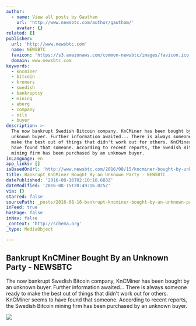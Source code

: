 ```yaml
---
author:
  - name: View all posts by Gautham
    url: 'http://www.newsbtc.com/author/gautham/'
    avatar: {}
related: []
publisher:
  url: 'http://www.newsbtc.com'
  name: NEWSBTC
  favicon: 'https://s3.amazonaws.com/common-newsbtc/images/favicon.ico'
  domain: www.newsbtc.com
keywords:
  - kncminer
  - bitcoin
  - kroners
  - swedish
  - bankruptcy
  - mining
  - aberg
  - company
  - nils
  - buyer
description: >-
  The now bankrupt Swedish Bitcoin company, KnCMiner has been bought by an
  unknown buyer. Further information awaited... There is always someone ready to
  make the best out of things that didn't work out for others. KnCMiner seems to
  have found that someone. According to recent reports, the Swedish Bitcoin
  mining firm has been purchased by an unknown buyer.
inLanguage: en
app_links: []
isBasedOnUrl: 'http://www.newsbtc.com/2016/08/15/kncminer-bought-by-unknown-party/'
title: Bankrupt KnCMiner Bought By an Unknown Party - NEWSBTC
datePublished: '2016-08-16T02:10:18.683Z'
dateModified: '2016-08-15T20:49:16.025Z'
via: {}
starred: false
sourcePath: _posts/2016-08-16-bankrupt-kncminer-bought-by-an-unknown-party-newsbtc.md
inFeed: true
hasPage: false
inNav: false
_context: 'http://schema.org'
_type: MediaObject

---
```

<article style=""><h1>Bankrupt KnCMiner Bought By an Unknown Party - NEWSBTC</h1><p>The now bankrupt Swedish Bitcoin company, KnCMiner has been bought by an unknown buyer. Further information awaited... There is always someone ready to make the best out of things that didn't work out for others. KnCMiner seems to have found that someone. According to recent reports, the Swedish Bitcoin mining firm has been purchased by an unknown buyer.</p><img src="http://s3.amazonaws.com/main-newsbtc-images/2015/12/13100022/KnC-Miner-to-Setup-Another-Data-Center-in-the-Arctic.-newsbtc-bitcoin-news.png" /></article>